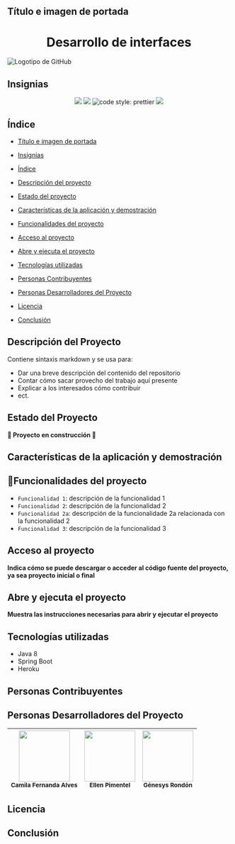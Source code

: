 ## Título e imagen de portada

<h1 align="center"> Desarrollo de interfaces </h1>

![Logotipo de GitHub](https://i.imgur.com/mNposzx.png)

## Insignias

<p align="center">
  <img src="https://img.shields.io/badge/STATUS-EN%20DESAROLLO-violet">
  <img src="https://img.shields.io/badge/Python-EA4C89?style=for-the-badge&logo=python&logoColor=white&style=plastic">
  <img alt="code style: prettier" src="https://img.shields.io/badge/code_style-prettier-ff69b4.svg">
  <img src="https://img.shields.io/github/followers/Naereen.svg?style=social&label=Follow&maxAge=2592000">
  
</p>

## Índice

* [Título e imagen de portada](#Título-e-imagen-de-portada)

* [Insignias](#insignias)

* [Índice](#índice)

* [Descripción del proyecto](#descripción-del-proyecto)

* [Estado del proyecto](#Estado-del-proyecto)

* [Características de la aplicación y demostración](#Características-de-la-aplicación-y-demostración)
  
* [Funcionalidades del proyecto](#Funcionalidades-del-proyecto)

* [Acceso al proyecto](#acceso-proyecto)
  
* [Abre y ejecuta el proyecto](#Abre-y-ejecuta-el-proyecto)

* [Tecnologías utilizadas](#tecnologías-utilizadas)

* [Personas Contribuyentes](#personas-contribuyentes)

* [Personas Desarrolladores del Proyecto](#personas-desarrolladores)

* [Licencia](#licencia)

* [Conclusión](#conclusión)

## Descripción del Proyecto

Contiene sintaxis markdown y se usa para:

* Dar una breve descripción del contenido del repositorio
* Contar cómo sacar provecho del trabajo aquí presente
* Explicar a los interesados cómo contribuir
* ect.
  
## Estado del Proyecto

**:construction: Proyecto en construcción :construction:**

## Características de la aplicación y demostración

## :hammer:Funcionalidades del proyecto

- `Funcionalidad 1`: descripción de la funcionalidad 1
- `Funcionalidad 2`: descripción de la funcionalidad 2
- `Funcionalidad 2a`: descripción de la funcionalidade 2a relacionada con la funcionalidad 2
- `Funcionalidad 3`: descripción de la funcionalidad 3

## Acceso al proyecto

**Indica cómo se puede descargar o acceder al código fuente del proyecto, ya sea proyecto inicial o final**

## Abre y ejecuta el proyecto

**Muestra las instrucciones necesarias para abrir y ejecutar el proyecto**

## Tecnologías utilizadas

- Java 8
- Spring Boot
- Heroku

## Personas Contribuyentes

## Personas Desarrolladores del Proyecto

| <img src="https://avatars.githubusercontent.com/u/37356058?v=4" width=115><br><sub>Camila Fernanda Alves</sub> |  <img src="https://avatars.githubusercontent.com/u/71970858?v=4" width=115><br><sub>Ellen Pimentel</sub> |  <img src="https://avatars.githubusercontent.com/u/91544872?v=4" width=115><br><sub>Génesys Rondón</sub> |
| :---: | :---: | :---: |

## Licencia

## Conclusión

